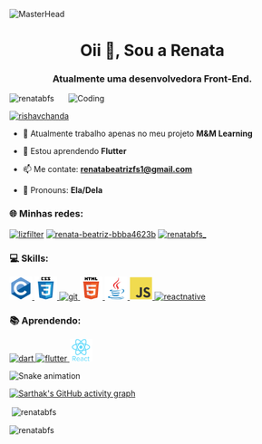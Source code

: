 ![MasterHead](https://img.wattpad.com/2b6d1509224f859057c4469140faf7ed5fe9def4/68747470733a2f2f73332e616d617a6f6e6177732e636f6d2f776174747061642d6d656469612d736572766963652f53746f7279496d6167652f325a6e3057706c587846414c37673d3d2d3834323339343337302e313566363562356136376435383233363831353334343734363330302e676966)
<h1 align="center">Oii 👋, Sou a Renata</h1>
<h3 align="center">Atualmente uma desenvolvedora Front-End.</h3>
<img align="right" alt="Coding" width="400" src="https://66.media.tumblr.com/5625b65e58ca7e58e227ac4ed4d8ab6e/beac65286062eb98-8c/s500x750/c215f9cfb3d97be515483ede60e7737a9ad466ea.gif">


<p align="left"> <img src="https://komarev.com/ghpvc/?username=renatabfs&label=Profile%20views&color=0e75b6&style=flat" alt="renatabfs" /> </p>

<p align="left"> <a href="https://twitter.com/lizfilter" target="blank"><img src="https://img.shields.io/twitter/follow/lizfilter?logo=twitter&style=for-the-badge" alt="rishavchanda" /></a> </p>

- 🔭 Atualmente trabalho apenas no meu projeto **M&M Learning**

- 🌱 Estou aprendendo **Flutter**

- 📫 Me contate: **renatabeatrizfs1@gmail.com**

- 🙂 Pronouns: **Ela/Dela**

<h3 align="left">🌐 Minhas redes:</h3>
<p align="left">
<a href="https://twitter.com/lizfilter" target="blank"><img align="center" src="https://raw.githubusercontent.com/rahuldkjain/github-profile-readme-generator/master/src/images/icons/Social/twitter.svg" alt="lizfilter" height="30" width="40" /></a>
<a href="https://www.linkedin.com/in/reanata-beatriz-bbba4623b" target="blank"><img align="center" src="https://raw.githubusercontent.com/rahuldkjain/github-profile-readme-generator/master/src/images/icons/Social/linked-in-alt.svg" alt="renata-beatriz-bbba4623b" height="30" width="40" /></a>
<a href="https://instagram.com/renatabfs_" target="blank"><img align="center" src="https://raw.githubusercontent.com/rahuldkjain/github-profile-readme-generator/master/src/images/icons/Social/instagram.svg" alt="renatabfs_" height="30" width="40" /></a>

</p>

<h3 align="left">💻 Skills:</h3>
<a href="https://www.cprogramming.com/" target="_blank" rel="noreferrer"> <img src="https://raw.githubusercontent.com/devicons/devicon/master/icons/c/c-original.svg" alt="c" width="40" height="40"/> </a> <a href="https://www.w3schools.com/css/" target="_blank" rel="noreferrer"> <img src="https://raw.githubusercontent.com/devicons/devicon/master/icons/css3/css3-original-wordmark.svg" alt="css3" width="40" height="40"/> </a>  <a href="https://git-scm.com/" target="_blank" rel="noreferrer"> <img src="https://www.vectorlogo.zone/logos/git-scm/git-scm-icon.svg" alt="git" width="40" height="40"/> </a>  <a href="https://www.w3.org/html/" target="_blank" rel="noreferrer"> <img src="https://raw.githubusercontent.com/devicons/devicon/master/icons/html5/html5-original-wordmark.svg" alt="html5" width="40" height="40"/> </a> <a href="https://www.java.com" target="_blank" rel="noreferrer"> <img src="https://raw.githubusercontent.com/devicons/devicon/master/icons/java/java-original.svg" alt="java" width="40" height="40"/> </a> <a href="https://developer.mozilla.org/en-US/docs/Web/JavaScript" target="_blank" rel="noreferrer"> <img src="https://raw.githubusercontent.com/devicons/devicon/master/icons/javascript/javascript-original.svg" alt="javascript" width="40" height="40"/> </a>  <a href="https://reactnative.dev/" target="_blank" rel="noreferrer"> <img src="https://reactnative.dev/img/header_logo.svg" alt="reactnative" width="40" height="40"/> </a></p>

<h3 align="left">📚 Aprendendo:</h3>
<a href="https://dart.dev" target="_blank" rel="noreferrer"> <img src="https://www.vectorlogo.zone/logos/dartlang/dartlang-icon.svg" alt="dart" width="40" height="40"/> </a> <a href="https://flutter.dev" target="_blank" rel="noreferrer"> <img src="https://www.vectorlogo.zone/logos/flutterio/flutterio-icon.svg" alt="flutter" width="40" height="40"/> </a>
<a href="https://reactjs.org/" target="_blank" rel="noreferrer"> <img src="https://raw.githubusercontent.com/devicons/devicon/master/icons/react/react-original-wordmark.svg" alt="react" width="40" height="40"/> </a>

![Snake animation](https://github.com/renatabfs/renatabfs/blob/output/github-contribution-grid-snake.svg)

[![Sarthak's GitHub activity graph](https://activity-graph.herokuapp.com/graph?username=renatabfs&&theme=xcode)](https://github.com/renatabfs)

<p>&nbsp;<img align="center" src="https://github-readme-stats.vercel.app/api?username=renatabfs&show_icons=true&locale=en&theme=tokyonight" alt="renatabfs" />

<img align="center" src="https://github-readme-streak-stats.herokuapp.com/?user=renatabfs&&theme=tokyonight" alt="renatabfs" /></p>
